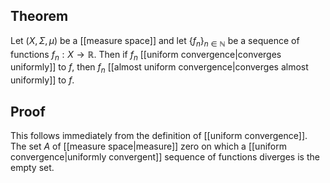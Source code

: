 ## Theorem
Let $(X,\Sigma,\mu)$ be a [[measure space]] and let $\{f_n\}_{n\in\mathbb N}$ be a sequence of functions $f_n: X\to \mathbb R$. Then if $f_n$ [[uniform convergence|converges uniformly]] to $f$, then $f_n$ [[almost uniform convergence|converges almost uniformly]] to $f$.
## Proof
This follows immediately from the definition of [[uniform convergence]]. The set $A$ of [[measure space|measure]] zero on which a [[uniform convergence|uniformly convergent]] sequence of functions diverges is the empty set.